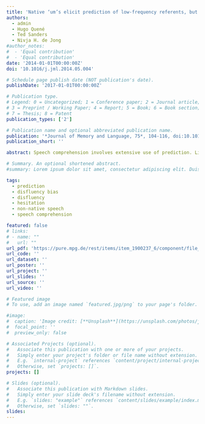 ```yaml
---
title: 'Native ‘um’s elicit prediction of low-frequency referents, but non-native ‘um’s do not'
authors:
  - admin
  - Hugo Quené
  - Ted Sanders
  - Nivja H. de Jong
#author_notes:
#  - 'Equal contribution'
#  - 'Equal contribution'
date: '2014-01-01T00:00:00Z'
doi: '10.1016/j.jml.2014.05.004'

# Schedule page publish date (NOT publication's date).
publishDate: '2017-01-01T00:00:00Z'

# Publication type.
# Legend: 0 = Uncategorized; 1 = Conference paper; 2 = Journal article;
# 3 = Preprint / Working Paper; 4 = Report; 5 = Book; 6 = Book section;
# 7 = Thesis; 8 = Patent
publication_types: ['2']

# Publication name and optional abbreviated publication name.
publication: '*Journal of Memory and Language, 75*, 104-116, doi:10.1016/j.jml.2014.05.004'
publication_short: ''

abstract: Speech comprehension involves extensive use of prediction. Linguistic prediction may be guided by the semantics or syntax, but also by the performance characteristics of the speech signal, such as disfluency. Previous studies have shown that listeners, when presented with the filler uh, exhibit a disfluency bias for discourse-new or unknown referents, drawing inferences about the source of the disfluency. The goal of the present study is to study the contrast between native and non-native disfluencies in speech comprehension. Experiment 1 presented listeners with pictures of high-frequency (e.g., a hand) and low frequency objects (e.g., a sewing machine) and with fluent and disfluent instructions. Listeners were found to anticipate reference to low-frequency objects when encountering disfluency, thus attributing disfluency to speaker trouble in lexical retrieval. Experiment 2  showed that, when participants listened to disfluent non-native speech, no anticipation of low-frequency referents was observed. We conclude that listeners can adapt their predictive strategies to the (non-native) speaker at hand, extending our understanding of the role of speaker identity in speech comprehension.

# Summary. An optional shortened abstract.
#summary: Lorem ipsum dolor sit amet, consectetur adipiscing elit. Duis posuere tellus ac convallis placerat. Proin tincidunt magna sed ex sollicitudin condimentum.

tags:
  - prediction
  - disfluency bias
  - disfluency
  - hesitation
  - non-native speech
  - speech comprehension

featured: false
# links:
# - name: ""
#   url: ""
url_pdf: 'https://pure.mpg.de/rest/items/item_1900237_6/component/file_2034223/content'
url_code: ''
url_dataset: ''
url_poster: ''
url_project: ''
url_slides: ''
url_source: ''
url_video: ''

# Featured image
# To use, add an image named `featured.jpg/png` to your page's folder.

#image:
#  caption: 'Image credit: [**Unsplash**](https://unsplash.com/photos/jdD8gXaTZsc)'
#  focal_point: ''
#  preview_only: false

# Associated Projects (optional).
#   Associate this publication with one or more of your projects.
#   Simply enter your project's folder or file name without extension.
#   E.g. `internal-project` references `content/project/internal-project/index.md`.
#   Otherwise, set `projects: []`.
projects: []

# Slides (optional).
#   Associate this publication with Markdown slides.
#   Simply enter your slide deck's filename without extension.
#   E.g. `slides: "example"` references `content/slides/example/index.md`.
#   Otherwise, set `slides: ""`.
slides:
---
```


<!-- THIS MARKDOWN BIT IS CURRENTLY COMMENTED OUT









{{% callout note %}}
Click the _Cite_ button above to demo the feature to enable visitors to import publication metadata into their reference management software.
{{% /callout %}}

Supplementary notes can be added here, including [code and math](https://wowchemy.com/docs/content/writing-markdown-latex/).
-->
